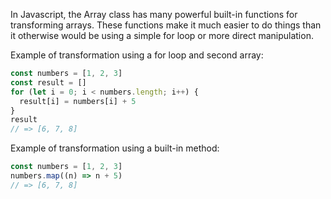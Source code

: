 In Javascript, the Array class has many powerful built-in functions for transforming arrays. These functions make it much easier to do things than it otherwise would be using a simple for loop or more direct manipulation.

Example of transformation using a for loop and second array:

```javascript
const numbers = [1, 2, 3]
const result = []
for (let i = 0; i < numbers.length; i++) {
  result[i] = numbers[i] + 5
}
result
// => [6, 7, 8]
```

Example of transformation using a built-in method:

```javascript
const numbers = [1, 2, 3]
numbers.map((n) => n + 5)
// => [6, 7, 8]
```
